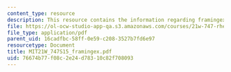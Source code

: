 ```yaml
---
content_type: resource
description: This resource contains the information regarding framingex.
file: https://ol-ocw-studio-app-qa.s3.amazonaws.com/courses/21w-747-rhetoric-spring-2015/76674b77f08c2e24d78310c82f708093_MIT21W_747S15_framingex.pdf
file_type: application/pdf
parent_uid: 16cadfbc-58ff-0e59-c208-3527b7fd6e97
resourcetype: Document
title: MIT21W_747S15_framingex.pdf
uid: 76674b77-f08c-2e24-d783-10c82f708093
---
```

